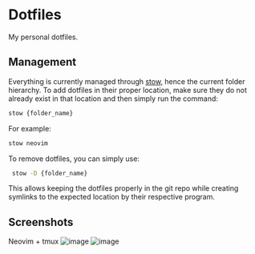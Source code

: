 # Dotfiles
 My personal dotfiles.

## Management

Everything is currently managed through [stow](https://www.gnu.org/software/stow/manual/stow.html), hence the current folder hierarchy. To add dotfiles in their proper location, make sure they do not already exist in that location and then simply run the command:

```bash
stow {folder_name}
```

 For example:
```bash
stow neovim
```
 
To remove dotfiles, you can simply use:
```bash
 stow -D {folder_name}
```
This allows keeping the dotfiles properly in the git repo while creating symlinks to the expected location by their respective program.

## Screenshots

Neovim + tmux
![image](https://user-images.githubusercontent.com/7985687/210149936-07787e45-082f-4360-903f-fc3e505d3947.png)
![image](https://user-images.githubusercontent.com/7985687/210150012-7cade9cb-7192-4446-96bb-1c3e17d426b4.png)
